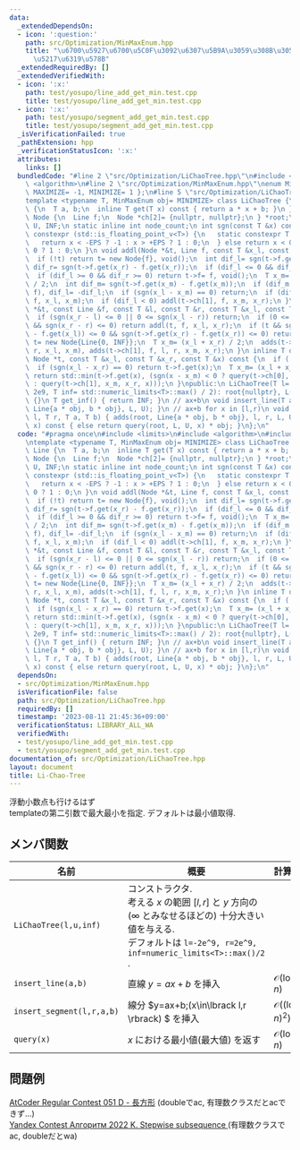 ```yaml
---
data:
  _extendedDependsOn:
  - icon: ':question:'
    path: src/Optimization/MinMaxEnum.hpp
    title: "\u6700\u5927\u6700\u5C0F\u3092\u6307\u5B9A\u3059\u308B\u305F\u3081\u306E\
      \u5217\u6319\u578B"
  _extendedRequiredBy: []
  _extendedVerifiedWith:
  - icon: ':x:'
    path: test/yosupo/line_add_get_min.test.cpp
    title: test/yosupo/line_add_get_min.test.cpp
  - icon: ':x:'
    path: test/yosupo/segment_add_get_min.test.cpp
    title: test/yosupo/segment_add_get_min.test.cpp
  _isVerificationFailed: true
  _pathExtension: hpp
  _verificationStatusIcon: ':x:'
  attributes:
    links: []
  bundledCode: "#line 2 \"src/Optimization/LiChaoTree.hpp\"\n#include <limits>\n#include\
    \ <algorithm>\n#line 2 \"src/Optimization/MinMaxEnum.hpp\"\nenum MinMaxEnum {\
    \ MAXIMIZE= -1, MINIMIZE= 1 };\n#line 5 \"src/Optimization/LiChaoTree.hpp\"\n\
    template <typename T, MinMaxEnum obj= MINIMIZE> class LiChaoTree {\n struct Line\
    \ {\n  T a, b;\n  inline T get(T x) const { return a * x + b; }\n };\n struct\
    \ Node {\n  Line f;\n  Node *ch[2]= {nullptr, nullptr};\n } *root;\n const T L,\
    \ U, INF;\n static inline int node_count;\n int sgn(const T &x) const {\n  if\
    \ constexpr (std::is_floating_point_v<T>) {\n   static constexpr T EPS= 1e-10;\n\
    \   return x < -EPS ? -1 : x > +EPS ? 1 : 0;\n  } else return x < 0 ? -1 : x >\
    \ 0 ? 1 : 0;\n }\n void addl(Node *&t, Line f, const T &x_l, const T &x_r) {\n\
    \  if (!t) return t= new Node{f}, void();\n  int dif_l= sgn(t->f.get(x_l) - f.get(x_l)),\
    \ dif_r= sgn(t->f.get(x_r) - f.get(x_r));\n  if (dif_l <= 0 && dif_r <= 0) return;\n\
    \  if (dif_l >= 0 && dif_r >= 0) return t->f= f, void();\n  T x_m= (x_l + x_r)\
    \ / 2;\n  int dif_m= sgn(t->f.get(x_m) - f.get(x_m));\n  if (dif_m > 0) std::swap(t->f,\
    \ f), dif_l= -dif_l;\n  if (sgn(x_l - x_m) == 0) return;\n  if (dif_l > 0) addl(t->ch[0],\
    \ f, x_l, x_m);\n  if (dif_l < 0) addl(t->ch[1], f, x_m, x_r);\n }\n void adds(Node\
    \ *&t, const Line &f, const T &l, const T &r, const T &x_l, const T &x_r) {\n\
    \  if (sgn(x_r - l) <= 0 || 0 <= sgn(x_l - r)) return;\n  if (0 <= sgn(x_l - l)\
    \ && sgn(x_r - r) <= 0) return addl(t, f, x_l, x_r);\n  if (t && sgn(t->f.get(x_l)\
    \ - f.get(x_l)) <= 0 && sgn(t->f.get(x_r) - f.get(x_r)) <= 0) return;\n  if (!t)\
    \ t= new Node{Line{0, INF}};\n  T x_m= (x_l + x_r) / 2;\n  adds(t->ch[0], f, l,\
    \ r, x_l, x_m), adds(t->ch[1], f, l, r, x_m, x_r);\n }\n inline T query(const\
    \ Node *t, const T &x_l, const T &x_r, const T &x) const {\n  if (!t) return INF;\n\
    \  if (sgn(x_l - x_r) == 0) return t->f.get(x);\n  T x_m= (x_l + x_r) / 2;\n \
    \ return std::min(t->f.get(x), (sgn(x - x_m) < 0 ? query(t->ch[0], x_l, x_m, x)\
    \ : query(t->ch[1], x_m, x_r, x)));\n }\npublic:\n LiChaoTree(T l= -2e9, T u=\
    \ 2e9, T inf= std::numeric_limits<T>::max() / 2): root{nullptr}, L(l), U(u), INF(inf)\
    \ {}\n T get_inf() { return INF; }\n // ax+b\n void insert_line(T a, T b) { addl(root,\
    \ Line{a * obj, b * obj}, L, U); }\n // ax+b for x in [l,r)\n void insert_segment(T\
    \ l, T r, T a, T b) { adds(root, Line{a * obj, b * obj}, l, r, L, U); }\n T query(T\
    \ x) const { else return query(root, L, U, x) * obj; }\n};\n"
  code: "#pragma once\n#include <limits>\n#include <algorithm>\n#include \"src/Optimization/MinMaxEnum.hpp\"\
    \ntemplate <typename T, MinMaxEnum obj= MINIMIZE> class LiChaoTree {\n struct\
    \ Line {\n  T a, b;\n  inline T get(T x) const { return a * x + b; }\n };\n struct\
    \ Node {\n  Line f;\n  Node *ch[2]= {nullptr, nullptr};\n } *root;\n const T L,\
    \ U, INF;\n static inline int node_count;\n int sgn(const T &x) const {\n  if\
    \ constexpr (std::is_floating_point_v<T>) {\n   static constexpr T EPS= 1e-10;\n\
    \   return x < -EPS ? -1 : x > +EPS ? 1 : 0;\n  } else return x < 0 ? -1 : x >\
    \ 0 ? 1 : 0;\n }\n void addl(Node *&t, Line f, const T &x_l, const T &x_r) {\n\
    \  if (!t) return t= new Node{f}, void();\n  int dif_l= sgn(t->f.get(x_l) - f.get(x_l)),\
    \ dif_r= sgn(t->f.get(x_r) - f.get(x_r));\n  if (dif_l <= 0 && dif_r <= 0) return;\n\
    \  if (dif_l >= 0 && dif_r >= 0) return t->f= f, void();\n  T x_m= (x_l + x_r)\
    \ / 2;\n  int dif_m= sgn(t->f.get(x_m) - f.get(x_m));\n  if (dif_m > 0) std::swap(t->f,\
    \ f), dif_l= -dif_l;\n  if (sgn(x_l - x_m) == 0) return;\n  if (dif_l > 0) addl(t->ch[0],\
    \ f, x_l, x_m);\n  if (dif_l < 0) addl(t->ch[1], f, x_m, x_r);\n }\n void adds(Node\
    \ *&t, const Line &f, const T &l, const T &r, const T &x_l, const T &x_r) {\n\
    \  if (sgn(x_r - l) <= 0 || 0 <= sgn(x_l - r)) return;\n  if (0 <= sgn(x_l - l)\
    \ && sgn(x_r - r) <= 0) return addl(t, f, x_l, x_r);\n  if (t && sgn(t->f.get(x_l)\
    \ - f.get(x_l)) <= 0 && sgn(t->f.get(x_r) - f.get(x_r)) <= 0) return;\n  if (!t)\
    \ t= new Node{Line{0, INF}};\n  T x_m= (x_l + x_r) / 2;\n  adds(t->ch[0], f, l,\
    \ r, x_l, x_m), adds(t->ch[1], f, l, r, x_m, x_r);\n }\n inline T query(const\
    \ Node *t, const T &x_l, const T &x_r, const T &x) const {\n  if (!t) return INF;\n\
    \  if (sgn(x_l - x_r) == 0) return t->f.get(x);\n  T x_m= (x_l + x_r) / 2;\n \
    \ return std::min(t->f.get(x), (sgn(x - x_m) < 0 ? query(t->ch[0], x_l, x_m, x)\
    \ : query(t->ch[1], x_m, x_r, x)));\n }\npublic:\n LiChaoTree(T l= -2e9, T u=\
    \ 2e9, T inf= std::numeric_limits<T>::max() / 2): root{nullptr}, L(l), U(u), INF(inf)\
    \ {}\n T get_inf() { return INF; }\n // ax+b\n void insert_line(T a, T b) { addl(root,\
    \ Line{a * obj, b * obj}, L, U); }\n // ax+b for x in [l,r)\n void insert_segment(T\
    \ l, T r, T a, T b) { adds(root, Line{a * obj, b * obj}, l, r, L, U); }\n T query(T\
    \ x) const { else return query(root, L, U, x) * obj; }\n};\n"
  dependsOn:
  - src/Optimization/MinMaxEnum.hpp
  isVerificationFile: false
  path: src/Optimization/LiChaoTree.hpp
  requiredBy: []
  timestamp: '2023-08-11 21:45:36+09:00'
  verificationStatus: LIBRARY_ALL_WA
  verifiedWith:
  - test/yosupo/line_add_get_min.test.cpp
  - test/yosupo/segment_add_get_min.test.cpp
documentation_of: src/Optimization/LiChaoTree.hpp
layout: document
title: Li-Chao-Tree
---
```

浮動小数点も行けるはず \
templateの第二引数で最大最小を指定. デフォルトは最小値取得.

## メンバ関数

|名前|概要|計算量|
|---|---|---|
|`LiChaoTree(l,u,inf)`| コンストラクタ. <br>考える $x$ の範囲 $\lbrack l,r\rbrack$ と $y$ 方向の ($\infty$ とみなせるほどの) 十分大きい値を与える. <br> デフォルトは `l=-2e^9, r=2e^9, inf=numeric_limits<T>::max()/2` .||
|`insert_line(a,b)`|直線 $y=ax+b$ を挿入 | $\mathcal{O}(\log n)$　|
|`insert_segment(l,r,a,b)`| 線分 $y=ax+b\;(x\in\lbrack l,r \rbrack) $ を挿入 | $\mathcal{O}((\log n)^2)$|
|`query(x)` | $x$ における最小値(最大値) を返す |$\mathcal{O}(\log n)$ | 

## 問題例
[AtCoder Regular Contest 051 D - 長方形](https://atcoder.jp/contests/arc051/tasks/arc051_d) (doubleでac, 有理数クラスだとacできず...) \
[Yandex Contest Алгоритм 2022 K. Stepwise subsequence ](https://contest.yandex.com/contest/42710/problems/K) (有理数クラスでac, doubleだとwa)